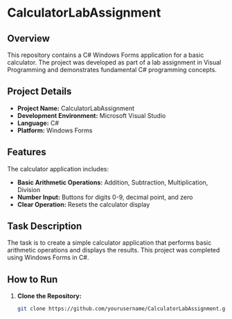 # CalculatorLabAssignment

## Overview

This repository contains a C# Windows Forms application for a basic calculator. The project was developed as part of a lab assignment in Visual Programming and demonstrates fundamental C# programming concepts.

## Project Details

- **Project Name:** CalculatorLabAssignment
- **Development Environment:** Microsoft Visual Studio
- **Language:** C#
- **Platform:** Windows Forms

## Features

The calculator application includes:
- **Basic Arithmetic Operations:** Addition, Subtraction, Multiplication, Division
- **Number Input:** Buttons for digits 0-9, decimal point, and zero
- **Clear Operation:** Resets the calculator display

## Task Description

The task is to create a simple calculator application that performs basic arithmetic operations and displays the results. This project was completed using Windows Forms in C#.

## How to Run

1. **Clone the Repository:** 
   ```bash
   git clone https://github.com/yourusername/CalculatorLabAssignment.git
